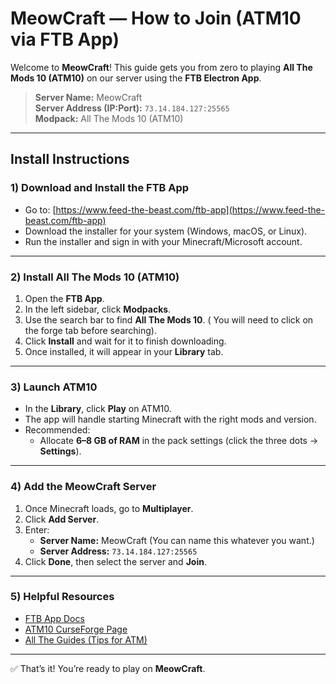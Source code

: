 # MeowCraft — How to Join (ATM10 via FTB App)

Welcome to **MeowCraft**! This guide gets you from zero to playing **All The Mods 10 (ATM10)** on our server using the **FTB Electron App**.

> **Server Name:** MeowCraft  
> **Server Address (IP:Port):** `73.14.184.127:25565`  
> **Modpack:** All The Mods 10 (ATM10)

---

## Install Instructions

### 1) Download and Install the FTB App
- Go to: [https://www.feed-the-beast.com/ftb-app](https://www.feed-the-beast.com/ftb-app)  
- Download the installer for your system (Windows, macOS, or Linux).  
- Run the installer and sign in with your Minecraft/Microsoft account.

---

### 2) Install **All The Mods 10 (ATM10)**
1. Open the **FTB App**.  
2. In the left sidebar, click **Modpacks**.  
3. Use the search bar to find **All The Mods 10**. ( You will need to click on the forge tab before searching). 
4. Click **Install** and wait for it to finish downloading.  
5. Once installed, it will appear in your **Library** tab.

---

### 3) Launch ATM10
- In the **Library**, click **Play** on ATM10.  
- The app will handle starting Minecraft with the right mods and version.  
- Recommended:  
  - Allocate **6–8 GB of RAM** in the pack settings (click the three dots → **Settings**).

---

### 4) Add the MeowCraft Server
1. Once Minecraft loads, go to **Multiplayer**.  
2. Click **Add Server**.  
3. Enter:
   - **Server Name:** MeowCraft  (You can name this whatever you want.) 
   - **Server Address:** `73.14.184.127:25565`  
4. Click **Done**, then select the server and **Join**.

---

### 5) Helpful Resources
- [FTB App Docs](https://docs.feed-the-beast.com/docs/app/Guides/getting-started/)  
- [ATM10 CurseForge Page](https://www.curseforge.com/minecraft/modpacks/all-the-mods-10)  
- [All The Guides (Tips for ATM)](https://allthemods.github.io/alltheguides/)

---

✅ That’s it! You’re ready to play on **MeowCraft**.
